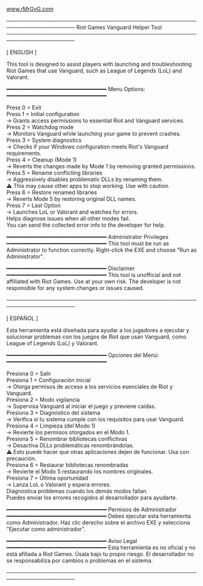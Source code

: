 
www.rMrGvG.com

────────────────────────────────────────────────────────────────────
  Riot Games Vanguard Helper Tool 
────────────────────────────────────────────────────────────────────

[ ENGLISH ]

This tool is designed to assist players with launching and troubleshooting Riot Games that use Vanguard, such as League of Legends (LoL) and Valorant.

━━━━━━━━━━━━━━━━━━━━━━━━━━━━━━━
Menu Options:
━━━━━━━━━━━━━━━━━━━━━━━━━━━━━━━

Press 0 = Exit  
Press 1 = Initial configuration  
    → Grants access permissions to essential Riot and Vanguard services.  
Press 2 = Watchdog mode  
    → Monitors Vanguard while launching your game to prevent crashes.  
Press 3 = System diagnostics  
    → Checks if your Windows configuration meets Riot's Vanguard requirements.  
Press 4 = Cleanup (Mode 1)  
    → Reverts the changes made by Mode 1 by removing granted permissions.  
Press 5 = Rename conflicting libraries  
    → Aggressively disables problematic DLLs by renaming them.  
      ⚠ This may cause other apps to stop working. Use with caution.  
Press 6 = Restore renamed libraries  
    → Reverts Mode 5 by restoring original DLL names.  
Press 7 = Last Option  
    → Launches LoL or Valorant and watches for errors.  
       Helps diagnose issues when all other modes fail.  
       You can send the collected error info to the developer for help.

━━━━━━━━━━━━━━━━━━━━━━━━━━━━━━━
Administrator Privileges
━━━━━━━━━━━━━━━━━━━━━━━━━━━━━━━
This tool must be run as Administrator to function correctly.
Right-click the EXE and choose "Run as Administrator".

━━━━━━━━━━━━━━━━━━━━━━━━━━━━━━━
Disclaimer
━━━━━━━━━━━━━━━━━━━━━━━━━━━━━━━
This tool is unofficial and not affiliated with Riot Games.
Use at your own risk. The developer is not responsible for any system changes or issues caused.

────────────────────────────────────────────────────────────────────

[ ESPAÑOL ]

Esta herramienta está diseñada para ayudar a los jugadores a ejecutar y solucionar problemas con los juegos de Riot que usan Vanguard, como League of Legends (LoL) y Valorant.

━━━━━━━━━━━━━━━━━━━━━━━━━━━━━━━
Opciones del Menú:
━━━━━━━━━━━━━━━━━━━━━━━━━━━━━━━

Presiona 0 = Salir  
Presiona 1 = Configuración inicial  
    → Otorga permisos de acceso a los servicios esenciales de Riot y Vanguard.  
Presiona 2 = Modo vigilancia  
    → Supervisa Vanguard al iniciar el juego y previene caídas.  
Presiona 3 = Diagnóstico del sistema  
    → Verifica si tu sistema cumple con los requisitos para usar Vanguard.  
Presiona 4 = Limpieza (del Modo 1)  
    → Revierte los permisos otorgados en el Modo 1.  
Presiona 5 = Renombrar bibliotecas conflictivas  
    → Desactiva DLLs problemáticas renombrándolas.  
      ⚠ Esto puede hacer que otras aplicaciones dejen de funcionar. Usa con precaución.  
Presiona 6 = Restaurar bibliotecas renombradas  
    → Revierte el Modo 5 restaurando los nombres originales.  
Presiona 7 = Última oportunidad  
    → Lanza LoL o Valorant y espera errores.  
       Diagnostica problemas cuando los demás modos fallan.  
       Puedes enviar los errores recogidos al desarrollador para ayudarte.

━━━━━━━━━━━━━━━━━━━━━━━━━━━━━━━
Permisos de Administrador
━━━━━━━━━━━━━━━━━━━━━━━━━━━━━━━
Debes ejecutar esta herramienta como Administrador.
Haz clic derecho sobre el archivo EXE y selecciona "Ejecutar como administrador".

━━━━━━━━━━━━━━━━━━━━━━━━━━━━━━━
Aviso Legal
━━━━━━━━━━━━━━━━━━━━━━━━━━━━━━━
Esta herramienta es no oficial y no está afiliada a Riot Games.
Úsala bajo tu propio riesgo. El desarrollador no se responsabiliza por cambios o problemas en el sistema.

────────────────────────────────────────────────────────────────────

